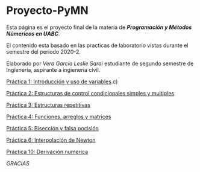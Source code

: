 # Proyecto-PyMN
Esta página es el proyecto final de la materia de _**Programación y Métodos Númericos en UABC**_. 


El contenido esta basado en las practicas de laboratorio vistas durante el semestre del periodo 2020-2.


Elaborado por _Vera García Leslie Sarai_ estudiante de segundo semestre de Ingieneria, aspirante a ingieneria civil.



[Práctica 1: Introducción y uso de variables](https://github.com/LeslieVera/Proyecto-PyMN/blob/main/Practica%201%20a).c) 




[Práctica 2: Estructuras de control condicionales simples y multiples](https://github.com/LeslieVera/Proyecto-PyMN/blob/main/PRACTICA%202)



[Práctica 3: Estructuras repetitivas](https://github.com/LeslieVera/Proyecto-PyMN/blob/main/PRACTICA%203) 



[Práctica 4: Funciones, arreglos y matrices](https://github.com/LeslieVera/Proyecto-PyMN/blob/main/PRACTICA%204) 




[Práctica 5: Bisección y falsa pocisión](https://github.com/LeslieVera/Proyecto-PyMN/blob/main/PRACTICA%205)




[Práctica 6: Interpolación de Newton](https://github.com/LeslieVera/Proyecto-PyMN/blob/main/PRACTICA%206)




[Práctica 10: Derivación numerica](https://github.com/LeslieVera/Proyecto-PyMN/blob/main/PRACTICA%2010) 




_GRACIAS_ 
